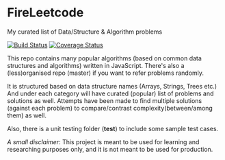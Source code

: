 # FireLeetcode
My curated list of Data/Structure & Algorithm problems

[![Build Status](https://app.travis-ci.com/hawaijar/FireLeetcode.svg?branch=feature%2Falgoexpert)](https://app.travis-ci.com/hawaijar/FireLeetcode)
[![Coverage Status](https://coveralls.io/repos/github/hawaijar/FireLeetcode/badge.svg?branch=feature/algoexpert)](https://coveralls.io/github/hawaijar/FireLeetcode?branch=feature/algoexpert)

This repo contains many popular algorithms (based on common data structures and algorithms) written in JavaScript. There's also a (less)organised repo (master) if you want to refer problems randomly.

It is structured based on data structure names (Arrays, Strings, Trees etc.)
And under each category will have curated (popular) list of problems and solutions as well. Attempts have been made to find multiple solutions (against each problem) to compare/contrast complexity(between/among them) as well.

Also, there is a unit testing folder (__test__) to include some sample test cases.

_A small disclaimer_: This project is meant to be used for learning and researching purposes only, and it is not meant to be used for production.





